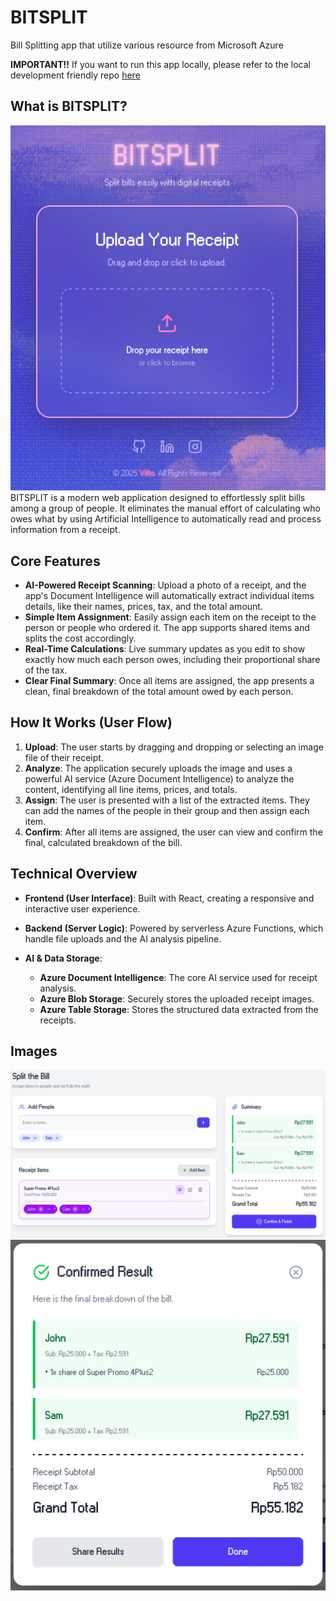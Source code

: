 # BITSPLIT
Bill Splitting app that utilize various resource from Microsoft Azure

**IMPORTANT!!** If you want to run this app locally, please refer to the local development friendly repo [here](https://github.com/Tosaagi/BITSPLIT-Local.git)

## What is BITSPLIT?
![Main Page](assets/2025-08-06_22-35.png)
BITSPLIT is a modern web application designed to effortlessly split bills among a group of people. It eliminates the manual effort of calculating who owes what by using Artificial Intelligence to automatically read and process information from a receipt.

## Core Features
- **AI-Powered Receipt Scanning**: Upload a photo of a receipt, and the app's Document Intelligence will automatically extract individual items details, like their names, prices, tax, and the total amount.
- **Simple Item Assignment**: Easily assign each item on the receipt to the person or people who ordered it. The app supports shared items and splits the cost accordingly.
- **Real-Time Calculations**: Live summary updates as you edit to show exactly how much each person owes, including their proportional share of the tax.
- **Clear Final Summary**: Once all items are assigned, the app presents a clean, final breakdown of the total amount owed by each person.

## How It Works (User Flow)
1. **Upload**: The user starts by dragging and dropping or selecting an image file of their receipt.
2. **Analyze**: The application securely uploads the image and uses a powerful AI service (Azure Document Intelligence) to analyze the content, identifying all line items, prices, and totals.
3. **Assign**: The user is presented with a list of the extracted items. They can add the names of the people in their group and then assign each item.
4. **Confirm**: After all items are assigned, the user can view and confirm the final, calculated breakdown of the bill.

## Technical Overview
- **Frontend (User Interface)**: Built with React, creating a responsive and interactive user experience.
- **Backend (Server Logic)**: Powered by serverless Azure Functions, which handle file uploads and the AI analysis pipeline.

- **AI & Data Storage**:
    - **Azure Document Intelligence**: The core AI service used for receipt analysis.
    - **Azure Blob Storage**: Securely stores the uploaded receipt images.
    - **Azure Table Storage**: Stores the structured data extracted from the receipts.

## Images
![ItemAssignmentScreen](assets/2025-08-06_22-44.png)
![ConfirmationSummaryModal](assets/2025-08-06_22-44_1.png)
